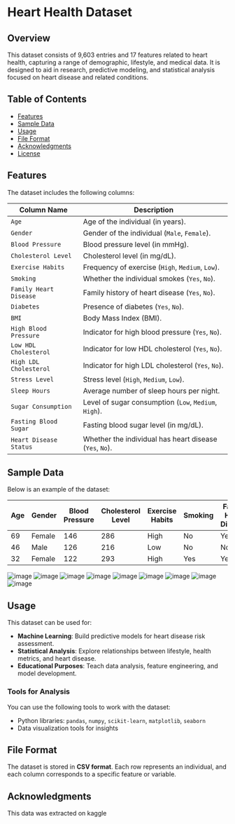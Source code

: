 # Heart Health Dataset

## Overview

This dataset consists of 9,603 entries and 17 features related to heart health, capturing a range of demographic, lifestyle, and medical data. It is designed to aid in research, predictive modeling, and statistical analysis focused on heart disease and related conditions.

## Table of Contents

- [Features](#features)
- [Sample Data](#sample-data)
- [Usage](#usage)
- [File Format](#file-format)
- [Acknowledgments](#acknowledgments)
- [License](#license)

## Features

The dataset includes the following columns:

| Column Name               | Description                                                                 |
|---------------------------|-----------------------------------------------------------------------------|
| `Age`                     | Age of the individual (in years).                                          |
| `Gender`                  | Gender of the individual (`Male`, `Female`).                               |
| `Blood Pressure`          | Blood pressure level (in mmHg).                                            |
| `Cholesterol Level`       | Cholesterol level (in mg/dL).                                              |
| `Exercise Habits`         | Frequency of exercise (`High`, `Medium`, `Low`).                           |
| `Smoking`                 | Whether the individual smokes (`Yes`, `No`).                               |
| `Family Heart Disease`    | Family history of heart disease (`Yes`, `No`).                             |
| `Diabetes`                | Presence of diabetes (`Yes`, `No`).                                        |
| `BMI`                     | Body Mass Index (BMI).                                                     |
| `High Blood Pressure`     | Indicator for high blood pressure (`Yes`, `No`).                           |
| `Low HDL Cholesterol`     | Indicator for low HDL cholesterol (`Yes`, `No`).                           |
| `High LDL Cholesterol`    | Indicator for high LDL cholesterol (`Yes`, `No`).                          |
| `Stress Level`            | Stress level (`High`, `Medium`, `Low`).                                    |
| `Sleep Hours`             | Average number of sleep hours per night.                                   |
| `Sugar Consumption`       | Level of sugar consumption (`Low`, `Medium`, `High`).                      |
| `Fasting Blood Sugar`     | Fasting blood sugar level (in mg/dL).                                      |
| `Heart Disease Status`    | Whether the individual has heart disease (`Yes`, `No`).                    |

## Sample Data

Below is an example of the dataset:

| Age | Gender | Blood Pressure | Cholesterol Level | Exercise Habits | Smoking | Family Heart Disease | Diabetes | BMI   | High Blood Pressure | Low HDL Cholesterol | High LDL Cholesterol | Stress Level | Sleep Hours | Sugar Consumption | Fasting Blood Sugar | Heart Disease Status |
|-----|--------|----------------|--------------------|------------------|---------|-----------------------|----------|-------|---------------------|---------------------|----------------------|--------------|-------------|-------------------|---------------------|-----------------------|
| 69  | Female | 146            | 286                | High             | No      | Yes                   | Yes      | 25.22 | No                  | Yes                 | No                   | High         | 8.74        | Medium            | 157                 | No                    |
| 46  | Male   | 126            | 216                | Low              | No      | No                    | No       | 29.85 | No                  | Yes                 | Yes                  | Low          | 4.44        | Low               | 92                  | No                    |
| 32  | Female | 122            | 293                | High             | Yes     | Yes                   | No       | 24.13 | Yes                 | No                  | Yes                  | High         | 5.25        | High              | 94                  | No                    |



![image](https://github.com/user-attachments/assets/7fef1f70-1d11-408e-848c-97c8b9040b9d)
![image](https://github.com/user-attachments/assets/8e97dde2-6dbf-4736-bfe7-d3ed1ac1d4f7)
![image](https://github.com/user-attachments/assets/9d7413c3-e4ca-4175-bd02-dbd101c75943)
![image](https://github.com/user-attachments/assets/1713eddb-b2b5-48a5-80e5-981d6a9d58cd)
![image](https://github.com/user-attachments/assets/09337ceb-6d51-4d0a-b551-53fc95df4c57)
![image](https://github.com/user-attachments/assets/92c0c5e0-9b65-4925-ad0e-38b0df13536c)
![image](https://github.com/user-attachments/assets/f40ae483-5c91-4076-83fe-84ea55a810a5)
![image](https://github.com/user-attachments/assets/6881a2d1-a195-41fe-84f9-9226acefee46)
![image](https://github.com/user-attachments/assets/9193bde8-2ec7-46ec-b59c-fb193674fe50)

## Usage

This dataset can be used for:

- **Machine Learning**: Build predictive models for heart disease risk assessment.
- **Statistical Analysis**: Explore relationships between lifestyle, health metrics, and heart disease.
- **Educational Purposes**: Teach data analysis, feature engineering, and model development.

### Tools for Analysis

You can use the following tools to work with the dataset:
- Python libraries: `pandas`, `numpy`, `scikit-learn`, `matplotlib`, `seaborn`
- Data visualization tools for insights

## File Format

The dataset is stored in **CSV format**. Each row represents an individual, and each column corresponds to a specific feature or variable.

## Acknowledgments

This data was extracted on kaggle 
